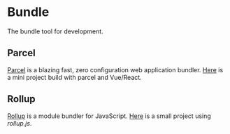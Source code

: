 # Bundle

The bundle tool for development.

## Parcel

[Parcel](https://parceljs.org/) is a blazing fast, zero configuration web application bundler. [Here](./parcel) is a mini project build with parcel and Vue/React.

## Rollup

[Rollup](https://rollupjs.org/guide/en/) is a module bundler for JavaScript. [Here](./rollupjs) is a small project using _rollup.js_.
